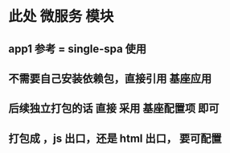 # 此处  微服务 模块

## app1 参考 = single-spa 使用


## 不需要自己安装依赖包，直接引用  基座应用 

## 后续独立打包的话  直接 采用    基座配置项 即可 

## 打包成 ，js 出口，还是 html 出口， 要可配置

